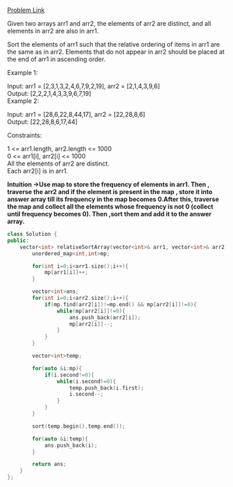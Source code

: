 [Problem Link](https://leetcode.com/problems/relative-sort-array/description/?envType=daily-question&envId=2024-06-11)<br>

Given two arrays arr1 and arr2, the elements of arr2 are distinct, and all elements in arr2 are also in arr1.<br>

Sort the elements of arr1 such that the relative ordering of items in arr1 are the same as in arr2. Elements that do not appear in arr2 should be placed at the end of arr1 in ascending order.<br>

 

Example 1:<br>

Input: arr1 = [2,3,1,3,2,4,6,7,9,2,19], arr2 = [2,1,4,3,9,6]<br>
Output: [2,2,2,1,4,3,3,9,6,7,19]<br>
Example 2:<br>

Input: arr1 = [28,6,22,8,44,17], arr2 = [22,28,8,6]<br>
Output: [22,28,8,6,17,44]<br>
 

Constraints:<br>

1 <= arr1.length, arr2.length <= 1000<br>
0 <= arr1[i], arr2[i] <= 1000<br>
All the elements of arr2 are distinct.<br>
Each arr2[i] is in arr1.<br>

__Intuition ->Use map to store the frequency of elements in arr1. Then , traverse the arr2 and if the element is present in the map , store it into answer array till its frequency in the map becomes 0.After this, traverse the map and collect all the elements whose frequency is not 0 (collect until frequency becomes 0). Then ,sort them and add it to the answer array.__

```C++
class Solution {
public:
    vector<int> relativeSortArray(vector<int>& arr1, vector<int>& arr2) {
        unordered_map<int,int>mp;

        for(int i=0;i<arr1.size();i++){
            mp[arr1[i]]++;
        }

        vector<int>ans;
        for(int i=0;i<arr2.size();i++){
            if(mp.find(arr2[i])!=mp.end() && mp[arr2[i]]!=0){
                while(mp[arr2[i]]!=0){
                    ans.push_back(arr2[i]);
                    mp[arr2[i]]--;
                }
            }
        }

        vector<int>temp;

        for(auto &i:mp){
            if(i.second!=0){
                while(i.second!=0){
                    temp.push_back(i.first);
                    i.second--;
                }
            }
        }

        sort(temp.begin(),temp.end());

        for(auto &i:temp){
            ans.push_back(i);
        }

        return ans;
    }
};
```

